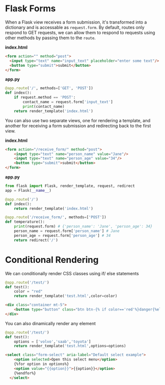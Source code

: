 
# Flask Forms

When a Flask view receives a form submission, it's transformed into a dictionary and is accessable as `request.form`. By default, routes only respond to GET requests, we can allow them to respond to requests using other methods by passing them to the `route`.

**index.html**
```html
<form action="" method="post">
  <input type="text" name="input_text" placeholder="enter some text"/>
  <button type="submit">submit</button>
</form>
```

**app.py**
```python
@app.route('/', methods=['GET', 'POST'])
def index():
    if request.method == 'POST':
        contact_name = request.form['input_text']
        print(contact_name)
    return render_template('index.html')
```


You can also use two separate views, one for rendering a template, and another for receiving a form submission and redirecting back to the first view.


**index.html**
```html
<form action="/receive_form/" method="post">
    <input type="text" name="person_name" value="Jane"/>
    <input type="text" name="person_age" value="34"/>
    <button type="submit">submit</button>
</form>
```

**app.py**
```python
from flask import Flask, render_template, request, redirect
app = Flask(__name__)

@app.route('/')
def index():
    return render_template('index.html')

@app.route('/receive_form/', methods=['POST'])
def temperature():
    print(request.form) # {'person_name': 'Jane', 'person_age': 34}
    person_name = request.form['person_name'] # Jane
    person_age = request.form['person_age'] # 34
    return redirect('/')
```

# Conditional Rendering

We can conditionally render CSS classes using if/ else statements

```python
@app.route('/test/')
def test():
    color = "red"
    return render_template('test.html',color=color)

```

```html
<div class="container mt-5">
    <button type="button" class="btn btn-{% if color=='red'%}danger{%else%}warning{% endif%}">Primary</button>
</div>
```

You can also dinamically render any element

```python
@app.route('/test/')
def test():
    options = ['volvo','saab','toyota']
    return render_template('test.html',options=options)

```

```html
<select class="form-select" aria-label="Default select example">
    <option selected>Open this select menu</option>
    {%for option in options%}
    <option value="{{option}}">{{option}}</option>
    {%endfor%}
  </select>
```